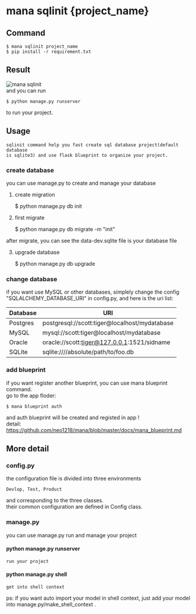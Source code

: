 mana sqlinit {project_name}
===

## Command

    $ mana sqlinit project_name
    $ pip install -r requirement.txt

## Result
![mana sqlinit](http://7xj431.com1.z0.glb.clouddn.com/mana_sqlinit_result) <br/>
and you can run

    $ python manage.py runserver

to run your project.

## Usage

    sqlinit command help you fast create sql database project(default database
    is sqlite3) and use flask blueprint to organize your project.

### create database
you can use manage.py to create and manage your database<br/>
1. create migration

    $ python manage.py db init

2. first migrate

    $ python manage.py db migrate -m "init"

after migrate, you can see the data-dev.sqlite file is your database file <br/>

3. upgrade database

    $ python manage.py db upgrade

### change database
if you want use MySQL or other databases, simplely change the config
"SQLALCHEMY_DATABASE_URI" in config.py, and here is the uri list:

| Database | URI|
|-------|-------|
|Postgres|postgresql://scott:tiger@localhost/mydatabase|
|MySQL|mysql://scott:tiger@localhost/mydatabase|
|Oracle|oracle://scott:tiger@127.0.0.1:1521/sidname|
|SQLite|sqlite:////absolute/path/to/foo.db|

### add blueprint
if you want register another blueprint, you can use mana blueprint command.<br/>
go to the app floder:

    $ mana blueprint auth

and auth blueprint will be created and registed in app !<br/>
detail: https://github.com/neo1218/mana/blob/master/docs/mana_blueprint.md

## More detail
### config.py
the configuration file is divided into three environments

    Devlop, Test, Product

and corresponding to the three classes.<br/>
their common configuration are defined in Config class.

### manage.py
you can use manage.py run and manage your project
#### python manage.py runserver

    run your project

#### python manage.py shell

    get into shell context

ps: if you want auto import your model in shell context, just add your model
into manage.py/make_shell_context .
